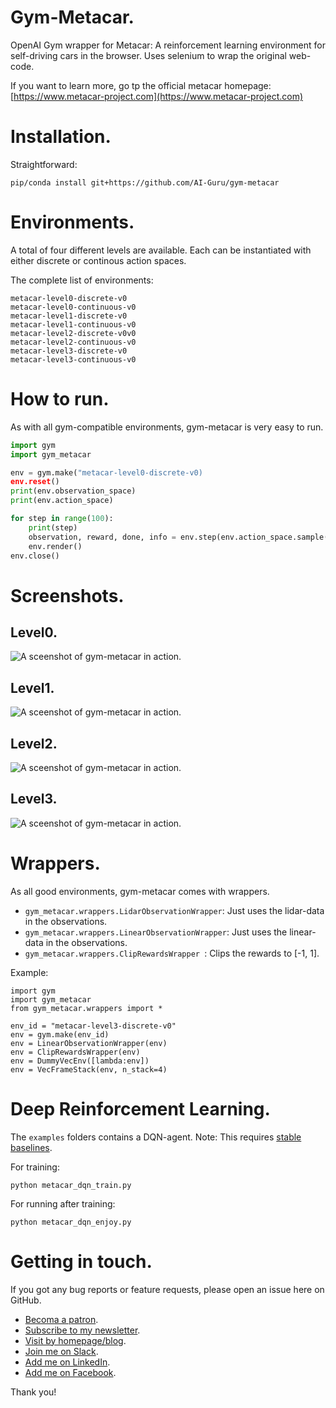 # Gym-Metacar.

OpenAI Gym wrapper for Metacar: A reinforcement learning environment for self-driving cars in the browser. Uses selenium to wrap the original web-code.

If you want to learn more, go tp the official metacar homepage:
[https://www.metacar-project.com](https://www.metacar-project.com)


# Installation.

Straightforward:

```
pip/conda install git+https://github.com/AI-Guru/gym-metacar
```

# Environments.

A total of four different levels are available. Each can be instantiated with either discrete or continous action spaces.

The complete list of environments:

```
metacar-level0-discrete-v0
metacar-level0-continuous-v0
metacar-level1-discrete-v0
metacar-level1-continuous-v0
metacar-level2-discrete-v0v0
metacar-level2-continuous-v0
metacar-level3-discrete-v0
metacar-level3-continuous-v0
```

# How to run.

As with all gym-compatible environments, gym-metacar is very easy to run.

```python
import gym
import gym_metacar

env = gym.make("metacar-level0-discrete-v0)
env.reset()
print(env.observation_space)
print(env.action_space)

for step in range(100):
    print(step)
    observation, reward, done, info = env.step(env.action_space.sample())
    env.render()
env.close()
```

# Screenshots.

## Level0.

![A sceenshot of gym-metacar in action.](assets/screenshot-level0.jpg)

## Level1.

![A sceenshot of gym-metacar in action.](assets/screenshot-level1.jpg)

## Level2.

![A sceenshot of gym-metacar in action.](assets/screenshot-level2.jpg)

## Level3.

![A sceenshot of gym-metacar in action.](assets/screenshot-level3.jpg)


# Wrappers.

As all good environments, gym-metacar comes with wrappers.

- ```gym_metacar.wrappers.LidarObservationWrapper```: Just uses the lidar-data in the observations.
- ```gym_metacar.wrappers.LinearObservationWrapper```: Just uses the linear-data in the observations.
- ```gym_metacar.wrappers.ClipRewardsWrapper ```: Clips the rewards to [-1, 1].


Example:

```
import gym
import gym_metacar
from gym_metacar.wrappers import *

env_id = "metacar-level3-discrete-v0"
env = gym.make(env_id)
env = LinearObservationWrapper(env)
env = ClipRewardsWrapper(env)
env = DummyVecEnv([lambda:env])
env = VecFrameStack(env, n_stack=4)
```

# Deep Reinforcement Learning.

The ```examples``` folders contains a DQN-agent. Note: This requires [stable baselines](https://github.com/hill-a/stable-baselines).

For training:

```
python metacar_dqn_train.py
```

For running after training:

```
python metacar_dqn_enjoy.py
```

# Getting in touch.

If you got any bug reports or feature requests, please open an issue here on GitHub.

- [Becoma a patron](https://www.patreon.com/ai_guru).
- [Subscribe to my newsletter](http://ai-guru.de/newsletter/).
- [Visit by homepage/blog](http://ai-guru.de/).
- [Join me on Slack](https://join.slack.com/t/ai-guru/shared_invite/enQtNDEzNjUwMTIwODM0LTdlOWQ1ZTUyZmQ5YTczOTUxYzk2YWI4ZmE0NTdmZGQxMmUxYmUwYmRhMDg1ZDU0NTUxMDI2OWVkOGFjYTViOGQ).
- [Add me on LinkedIn](https://www.linkedin.com/in/dr-tristan-behrens-ai-guru-734967a2/).
- [Add me on Facebook](https://www.facebook.com/AIGuruTristanBehrens).

Thank you!